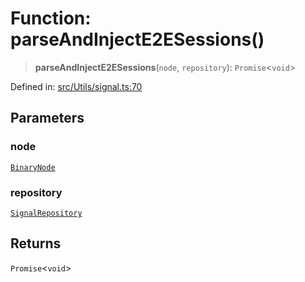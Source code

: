 # Function: parseAndInjectE2ESessions()

> **parseAndInjectE2ESessions**(`node`, `repository`): `Promise`\<`void`\>

Defined in: [src/Utils/signal.ts:70](https://github.com/Riders004/Tv/blob/3d6aaf6f3efb499dc9d0ca82bb24083bb45a8478/src/Utils/signal.ts#L70)

## Parameters

### node

[`BinaryNode`](../type-aliases/BinaryNode.md)

### repository

[`SignalRepository`](../type-aliases/SignalRepository.md)

## Returns

`Promise`\<`void`\>
